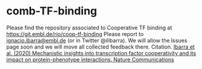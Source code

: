 # comb-TF-binding
Please find the repository associated to Cooperative TF binding at
https://git.embl.de/rio/coop-tf-binding
Please report to ignacio.ibarra@embl.de (or in Twitter @ilibarra). We will allow the Issues page soon and we will move all collected feedback there.
Citation.
[Ibarra et al. (2020) Mechanistic insights into transcription factor cooperativity and its impact on protein-phenotype interactions. Nature Communications](https://www.nature.com/articles/s41467-019-13888-7)
